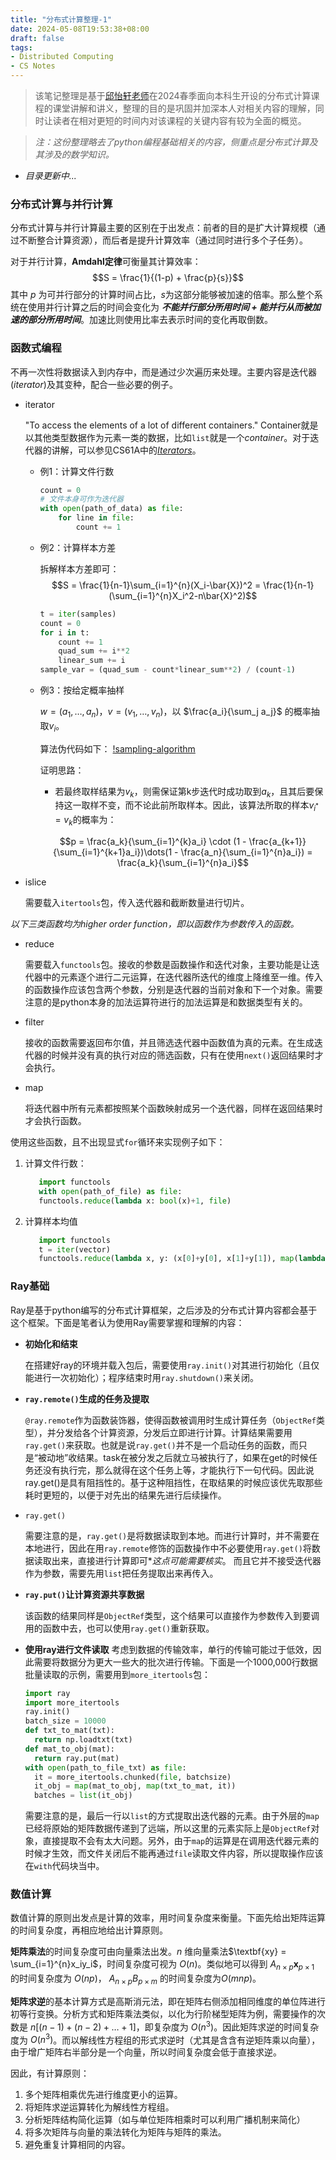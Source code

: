 ```yaml
---
title: "分布式计算整理-1"
date: 2024-05-08T19:53:38+08:00
draft: false
tags:
- Distributed Computing
- CS Notes
---
```


> 该笔记整理是基于[邱怡轩老师]()在2024春季面向本科生开设的分布式计算课程的课堂讲解和讲义，整理的目的是巩固并加深本人对相关内容的理解，同时让读者在相对更短的时间内对该课程的关键内容有较为全面的概览。
>
<!--more-->
> *注：这份整理略去了python编程基础相关的内容，侧重点是分布式计算及其涉及的数学知识。*

- *目录更新中...*

### 分布式计算与并行计算
分布式计算与并行计算最主要的区别在于出发点：前者的目的是扩大计算规模（通过不断整合计算资源），而后者是提升计算效率（通过同时进行多个子任务）。

对于并行计算，**Amdahl定律**可衡量其计算效率： 
$$S = \frac{1}{(1-p) + \frac{p}{s}}$$
其中 $p$  为可并行部分的计算时间占比，$s$为这部分能够被加速的倍率。那么整个系统在使用并行计算之后的时间会变化为 ***不能并行部分所用时间 + 能并行从而被加速的部分所用时间***。加速比则使用比率去表示时间的变化再取倒数。

### 函数式编程
不再一次性将数据读入到内存中，而是通过少次遍历来处理。主要内容是迭代器(*iterator*)及其变种，配合一些必要的例子。

- iterator
  
  "To access the elements of a lot of different containers." Container就是以其他类型数据作为元素一类的数据，比如`list`就是一个*container*。对于迭代器的讲解，可以参见CS61A中的[*Iterators*](https://www.youtube.com/watch?v=On-kFyFp8HY)。

  - 例1：计算文件行数
    
    ```python
    count = 0
    # 文件本身可作为迭代器
    with open(path_of_data) as file:
        for line in file:
            count += 1
    ```
  - 例2：计算样本方差
    
    拆解样本方差即可：
    $$S = \frac{1}{n-1}\sum_{i=1}^{n}(X_i-\bar{X})^2 = \frac{1}{n-1}(\sum_{i=1}^{n}X_i^2-n\bar{X}^2)$$
    ```python
    t = iter(samples)
    count = 0
    for i in t:
        count += 1
        quad_sum += i**2
        linear_sum += i
    sample_var = (quad_sum - count*linear_sum**2) / (count-1)
    ```
  - 例3：按给定概率抽样
    
    $w=(a_1,\dots,a_n)$，$v=(v_1,\dots,v_n)$，以 $\frac{a_i}{\sum_j a_j}$ 的概率抽取$v_i$。

    算法伪代码如下：
    [!sampling-algorithm](/images/sampling-algorithm.png)
    
    证明思路：

    - 若最终取样结果为$v_k$，则需保证第k步迭代时成功取到$a_k$，且其后要保持这一取样不变，而不论此前所取样本。因此，该算法所取的样本$v_{i^*} = v_k$的概率为：
    
    $$p = \frac{a_k}{\sum_{i=1}^{k}a_i} \cdot (1 - \frac{a_{k+1}}{\sum_{i=1}^{k+1}a_i})\dots(1 - \frac{a_n}{\sum_{i=1}^{n}a_i}) = \frac{a_k}{\sum_{i=1}^{n}a_i}$$

- islice
  
  需要载入`itertools`包，传入迭代器和截断数量进行切片。

*以下三类函数均为higher order function，即以函数作为参数传入的函数。*
- reduce
  
  需要载入`functools`包。接收的参数是函数操作和迭代对象，主要功能是让迭代器中的元素逐个进行二元运算，在迭代器所迭代的维度上降维至一维。传入的函数操作应该包含两个参数，分别是迭代器的当前对象和下一个对象。需要注意的是python本身的加法运算符进行的加法运算是和数据类型有关的。

- filter
  
  接收的函数需要返回布尔值，并且筛选迭代器中函数值为真的元素。在生成迭代器的时候并没有真的执行对应的筛选函数，只有在使用`next()`返回结果时才会执行。

- map

  将迭代器中所有元素都按照某个函数映射成另一个迭代器，同样在返回结果时才会执行函数。

使用这些函数，且不出现显式`for`循环来实现例子如下：
1. 计算文件行数：
   ```python
      import functools
      with open(path_of_file) as file:
      functools.reduce(lambda x: bool(x)+1, file)
   ```
2. 计算样本均值
   ```python
      import functools
      t = iter(vector)
      functools.reduce(lambda x, y: (x[0]+y[0], x[1]+y[1]), map(lambda x: (1, x),t))
   ```
### Ray基础
Ray是基于python编写的分布式计算框架，之后涉及的分布式计算内容都会基于这个框架。下面是笔者认为使用Ray需要掌握和理解的内容：

- **初始化和结束**
  
  在搭建好ray的环境并载入包后，需要使用`ray.init()`对其进行初始化（且仅能进行一次初始化）；程序结束时用`ray.shutdown()`来关闭。

- **`ray.remote()`生成的任务及提取**
  
  `@ray.remote`作为函数装饰器，使得函数被调用时生成计算任务（`ObjectRef`类型），并分发给各个计算资源，分发后立即进行计算。计算结果需要用`ray.get()`来获取。也就是说`ray.get()`并不是一个启动任务的函数，而只是“被动地”收结果。task在被分发之后就立马被执行了，如果在get的时候任务还没有执行完，那么就得在这个任务上等，才能执行下一句代码。因此说ray.get()是具有阻挡性的。基于这种阻挡性，在取结果的时候应该优先取那些耗时更短的，以便于对先出的结果先进行后续操作。

- `ray.get()`

  需要注意的是，`ray.get()`是将数据读取到本地。而进行计算时，并不需要在本地进行，因此在用`ray.remote`修饰的函数操作中不必要使用`ray.get()`将数据读取出来，直接进行计算即可\**这点可能需要核实*。 而且它并不接受迭代器作为参数，需要先用`list`把任务提取出来再传入。

- **`ray.put()`让计算资源共享数据**
  
  该函数的结果同样是`ObjectRef`类型，这个结果可以直接作为参数传入到要调用的函数中去，也可以使用`ray.get()`重新获取。

- **使用ray进行文件读取**
  考虑到数据的传输效率，单行的传输可能过于低效，因此需要将数据分为更大一些大的批次进行传输。下面是一个1000,000行数据批量读取的示例，需要用到`more_itertools`包：
  ```python
  import ray
  import more_itertools
  ray.init()
  batch_size = 10000
  def txt_to_mat(txt):
    return np.loadtxt(txt)
  def mat_to_obj(mat):
    return ray.put(mat)
  with open(path_to_file_txt) as file:
    it = more_itertools.chunked(file, batchsize)
    it_obj = map(mat_to_obj, map(txt_to_mat, it))
    batches = list(it_obj)
  ```
  需要注意的是，最后一行以`list`的方式提取出迭代器的元素。由于外层的`map`已经将原始的矩阵数据传递到了远端，所以这里的元素实际上是`ObjectRef`对象，直接提取不会有太大问题。另外，由于`map`的运算是在调用迭代器元素的时候才生效，而文件关闭后不能再通过`file`读取文件内容，所以提取操作应该在`with`代码块当中。

### 数值计算
数值计算的原则出发点是计算的效率，用时间复杂度来衡量。下面先给出矩阵运算的时间复杂度，再相应地给出计算原则。

**矩阵乘法**的时间复杂度可由向量乘法出发。$n$ 维向量乘法$\textbf{xy} = \sum_{i=1}^{n}x_iy_i$，时间复杂度可视为 $O(n)$。类似地可以得到 $A_{n \times p}\textbf{x}_{p\times1}$ 的时间复杂度为 $O(np)$， $A_{n \times p} B_{p \times m}$ 的时间复杂度为$O(mnp)$。

**矩阵求逆**的基本计算方式是高斯消元法，即在矩阵右侧添加相同维度的单位阵进行初等行变换。分析方式和矩阵乘法类似，以化为行阶梯型矩阵为例，需要操作的次数是 $n[(n-1)+(n-2)+\dots+1]$，即复杂度为 $O(n^3)$。因此矩阵求逆的时间复杂度为 $O(n^3)$。而以解线性方程组的形式求逆时（尤其是含含有逆矩阵乘以向量），由于增广矩阵右半部分是一个向量，所以时间复杂度会低于直接求逆。

因此，有计算原则：

1. 多个矩阵相乘优先进行维度更小的运算。
2. 将矩阵求逆运算转化为解线性方程组。
3. 分析矩阵结构简化运算（如与单位矩阵相乘时可以利用广播机制来简化）
4. 将多次矩阵与向量的乘法转化为矩阵与矩阵的乘法。
5. 避免重复计算相同的内容。

